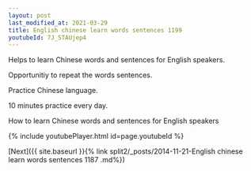 ```yaml
---
layout: post
last_modified_at: 2021-03-29
title: English chinese learn words sentences 1199 
youtubeId: 7J_5TAUjep4
---
```

 
 
Helps to learn Chinese words and sentences for English speakers.

Opportunitiy to repeat the words sentences. 

Practice Chinese language. 
 
10 minutes practice every day. 
 
How to learn Chinese words and sentences for English speakers 
 
{% include youtubePlayer.html id=page.youtubeId %}
 
 
[Next]({{ site.baseurl }}{% link  split2/_posts/2014-11-21-English chinese learn words sentences 1187 .md%})
 
